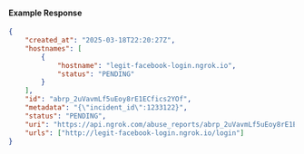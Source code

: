 <!-- Code generated for API Clients. DO NOT EDIT. -->

#### Example Response

```json
{
	"created_at": "2025-03-18T22:20:27Z",
	"hostnames": [
		{
			"hostname": "legit-facebook-login.ngrok.io",
			"status": "PENDING"
		}
	],
	"id": "abrp_2uVavmLf5uEoy8rE1ECfics2YOf",
	"metadata": "{\"incident_id\":1233122}",
	"status": "PENDING",
	"uri": "https://api.ngrok.com/abuse_reports/abrp_2uVavmLf5uEoy8rE1ECfics2YOf",
	"urls": ["http://legit-facebook-login.ngrok.io/login"]
}
```

